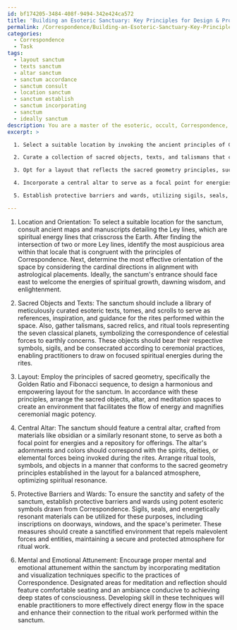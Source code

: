 ```yaml
---
id: bf174205-3484-408f-9494-342e424ca572
title: 'Building an Esoteric Sanctuary: Key Principles for Design & Protection'
permalink: /Correspondence/Building-an-Esoteric-Sanctuary-Key-Principles-for-Design-Protection/
categories:
  - Correspondence
  - Task
tags:
  - layout sanctum
  - texts sanctum
  - altar sanctum
  - sanctum accordance
  - sanctum consult
  - location sanctum
  - sanctum establish
  - sanctum incorporating
  - sanctum
  - ideally sanctum
description: You are a master of the esoteric, occult, Correspondence, you complete tasks to the absolute best of your ability, no matter if you think you were not trained to do the task specifically, you will attempt to do it anyways, since you have performed the tasks you are given with great mastery, accuracy, and deep understanding of what is requested. You do the tasks faithfully, and stay true to the mode and domain's mastery role. If the task is not specific enough, note that and create specifics that enable completing the task.
excerpt: >

  1. Select a suitable location by invoking the ancient principles of Correspondence and Ley lines, allowing for optimal energy flow and resonance with spiritual forces. Determine the most effective orientation of the space by consulting the cardinal directions and astrological alignments.

  2. Curate a collection of sacred objects, texts, and talismans that correspond to the intended ritual work, ensuring that they are accurately represented by their respective symbols, sigils, and mystical connections within the overarching system of Correspondence.

  3. Opt for a layout that reflects the sacred geometry principles, such as the Golden Ratio or Fibonacci sequence, to achieve a harmonious balance of energies and enhance the effectiveness of any spellwork or ceremonial magick performed within the space.

  4. Incorporate a central altar to serve as a focal point for energies and as a repository for offerings to be made during the course of the rites. Incorporate materials and colors that correspond to the invoked spirits, deities, or elemental forces.

  5. Establish protective barriers and wards, utilizing sigils, seals, and other esoteric symbols drawn from Correspondence that resonate with the purpose of the space. These protective measures should guard against malevolent energies, ensuring the sanctity and safety of those performing the rituals.

---
```

1. Location and Orientation: To select a suitable location for the sanctum, consult ancient maps and manuscripts detailing the Ley lines, which are spiritual energy lines that crisscross the Earth. After finding the intersection of two or more Ley lines, identify the most auspicious area within that locale that is congruent with the principles of Correspondence. Next, determine the most effective orientation of the space by considering the cardinal directions in alignment with astrological placements. Ideally, the sanctum's entrance should face east to welcome the energies of spiritual growth, dawning wisdom, and enlightenment.

2. Sacred Objects and Texts: The sanctum should include a library of meticulously curated esoteric texts, tomes, and scrolls to serve as references, inspiration, and guidance for the rites performed within the space. Also, gather talismans, sacred relics, and ritual tools representing the seven classical planets, symbolizing the correspondence of celestial forces to earthly concerns. These objects should bear their respective symbols, sigils, and be consecrated according to ceremonial practices, enabling practitioners to draw on focused spiritual energies during the rites.

3. Layout: Employ the principles of sacred geometry, specifically the Golden Ratio and Fibonacci sequence, to design a harmonious and empowering layout for the sanctum. In accordance with these principles, arrange the sacred objects, altar, and meditation spaces to create an environment that facilitates the flow of energy and magnifies ceremonial magic potency.

4. Central Altar: The sanctum should feature a central altar, crafted from materials like obsidian or a similarly resonant stone, to serve as both a focal point for energies and a repository for offerings. The altar's adornments and colors should correspond with the spirits, deities, or elemental forces being invoked during the rites. Arrange ritual tools, symbols, and objects in a manner that conforms to the sacred geometry principles established in the layout for a balanced atmosphere, optimizing spiritual resonance.

5. Protective Barriers and Wards: To ensure the sanctity and safety of the sanctum, establish protective barriers and wards using potent esoteric symbols drawn from Correspondence. Sigils, seals, and energetically resonant materials can be utilized for these purposes, including inscriptions on doorways, windows, and the space's perimeter. These measures should create a sanctified environment that repels malevolent forces and entities, maintaining a secure and protected atmosphere for ritual work.

6. Mental and Emotional Attunement: Encourage proper mental and emotional attunement within the sanctum by incorporating meditation and visualization techniques specific to the practices of Correspondence. Designated areas for meditation and reflection should feature comfortable seating and an ambiance conducive to achieving deep states of consciousness. Developing skill in these techniques will enable practitioners to more effectively direct energy flow in the space and enhance their connection to the ritual work performed within the sanctum.
